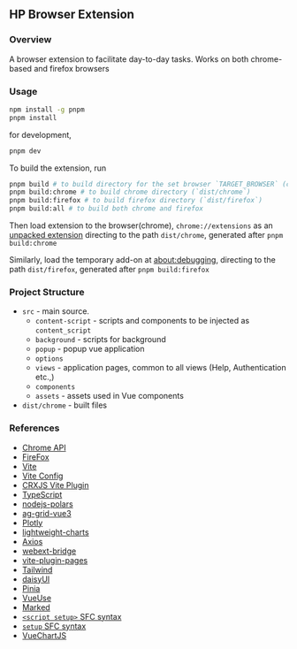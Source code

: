 ## HP Browser Extension

### Overview

A browser extension to facilitate day-to-day tasks. Works on both chrome-based
and firefox browsers

### Usage

```bash
npm install -g pnpm
pnpm install
```

for development,

```bash
pnpm dev
```

To build the extension, run

```bash
pnpm build # to build directory for the set browser `TARGET_BROWSER` (chrome, firefox)
pnpm build:chrome # to build chrome directory (`dist/chrome`)
pnpm build:firefox # to build firefox directory (`dist/firefox`)
pnpm build:all # to build both chrome and firefox
```

Then load extension to the browser(chrome), `chrome://extensions` as an
[unpacked extension](https://developer.chrome.com/docs/extensions/mv3/getstarted/development-basics/#load-unpacked)
directing to the path `dist/chrome`, generated after `pnpm build:chrome`

Similarly, load the temporary add-on at
[about:debugging](about:debugging#/runtime/this-firefox), directing to the path
`dist/firefox`, generated after `pnpm build:firefox`

### Project Structure

- `src` - main source.
  - `content-script` - scripts and components to be injected as `content_script`
  - `background` - scripts for background
  - `popup` - popup vue application
  - `options`
  - `views` - application pages, common to all views (Help, Authentication
    etc.,)
  - `components`
  - `assets` - assets used in Vue components
- `dist/chrome` - built files

### References

- [Chrome API](https://developer.chrome.com/docs/extensions/reference/api)
- [FireFox](https://addons.mozilla.org/en-US/developers/)
- [Vite](https://vitejs.dev/)
- [Vite Config](https://vitejs.dev/config/)
- [CRXJS Vite Plugin](https://crxjs.dev/vite-plugin)
- [TypeScript](https://www.typescriptlang.org/)
- [nodejs-polars](https://pola-rs.github.io/nodejs-polars/index.html)
- [ag-grid-vue3](https://www.ag-grid.com/vue-data-grid/deep-dive/)
- [Plotly](https://plotly.com/javascript/)
- [lightweight-charts](https://github.com/tradingview/lightweight-charts)
- [Axios](https://axios-http.com/docs/example)
- [webext-bridge](https://github.com/zikaari/webext-bridge)
- [vite-plugin-pages](https://github.com/hannoeru/vite-plugin-pages)
- [Tailwind](https://tailwindcss.com/)
- [daisyUI](https://daisyui.com/)
- [Pinia](https://pinia.vuejs.org/)
- [VueUse](https://github.com/antfu/vueuse)
- [Marked](https://github.com/markedjs/marked)
- [`<script setup>` SFC syntax](https://github.com/vuejs/rfcs/pull/227)
- [`setup` SFC syntax](https://pinia.vuejs.org/cookbook/composables.html#Setup-Stores)
- [VueChartJS](https://vue-chartjs.org/guide/#introduction)
